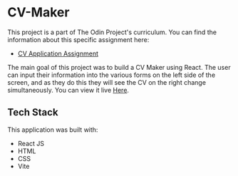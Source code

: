 # CV-Maker

This project is a part of The Odin Project's curriculum. You can find the information about this specific assignment here:
- [CV Application Assignment](https://www.theodinproject.com/lessons/node-path-react-new-cv-application)

The main goal of this project was to build a CV Maker using React. The user can input their information into the various forms on the left side of the screen, and as they do this they will see the CV on the right change simultaneously. You can view it live [Here](https://bernard-vitale.github.io/cv-maker/).

## Tech Stack
This application was built with:
  * React JS
  * HTML
  * CSS
  * Vite

